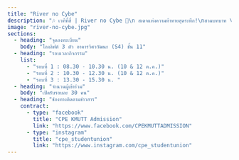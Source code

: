 ```yaml
---
title: "River no Cybe"
description: "🎶 เวทีที่สี่ | River no Cybe 🚩\n สเตจแห่งความท้าทายสุดระทึก!\nสวมบทบาท \"White Hat Hacker\"\nลงสนามจริงในรูปแบบ Capture The Flag (CTF)\nจำลองสถานการณ์ Ethical Hacking\nเพื่อค้นหาช่องโหว่ ถอดรหัส และพิชิตธงที่ซ่อนอยู่\nเรียนรู้ด้าน Cybersecurity จากประสบการณ์จริง!!"
image: "river-no-cybe.jpg"
sections:
  - heading: "จุดลงทะเบียน"
    body: "โถงลิฟต์ 3 ตัว อาคารวิศววัฒนะ (S4) ชั้น 11"
  - heading: "รอบเวลากิจกรรม"
    list:
      - "รอบที่ 1 : 08.30 - 10.30 น. (10 & 12 ต.ค.)"
      - "รอบที่ 2 : 10.30 - 12.30 น. (10 & 12 ต.ค.)"
      - "รอบที่ 3 : 13.30 - 15.30 น. "
  - heading: "จำนวนผู้เข้าร่วม"
    body: "เปิดรับรอบละ 30 คน"
  - heading: "ช่องทางติดตามข่าวสาร"
    contract:
      - type: "facebook"
        title: "CPE KMUTT Admission"
        link: "https://www.facebook.com/CPEKMUTTADMISSION"
      - type: "instagram"
        title: "cpe_studentunion"
        link: "https://www.instagram.com/cpe_studentunion"
---
```

